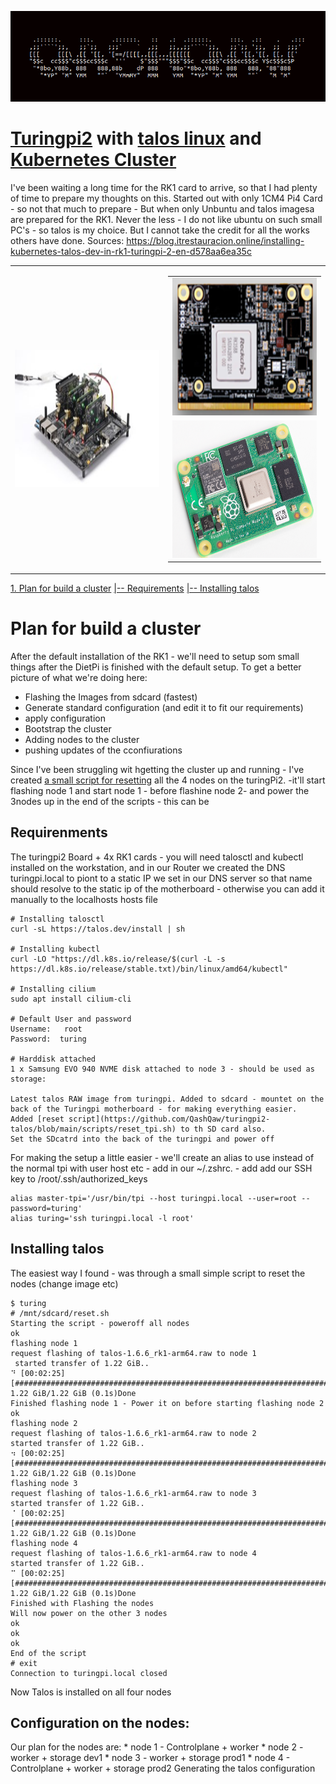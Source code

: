 ﻿![QashQaw](docs/images/qashqaw.png)

# [Turingpi2](https://turingpi.com/product/turing-pi-2/) with [talos linux](https://www.talos.dev/) and [Kubernetes Cluster](https://kubernetes.io/)

I've been waiting a long time for the RK1 card to arrive, so that I had plenty of time to prepare my thoughts on this.
Started out with only 1CM4 Pi4 Card - so not that much to prepare - But when only Unbuntu and talos imagesa are prepared for the RK1. Never the less - I do not like ubuntu on such small PC's - so talos is my choice. But I cannot take the credit for all the works others have done. 
Sources: 
    https://blog.itrestauracion.online/installing-kubernetes-talos-dev-in-rk1-turingpi-2-en-d578aa6ea35c
    
<table>
    <tr>
        <td>
           <img src="docs/images/turingpi-board.jpg" width="392px" height="220px" alt="TuringPi-v2.4" />
        </td>
        <td>
            <table>
                <tr>
                    <td><img src="docs/images/RockChip.png" width="392px" height="220px" alt="Rockchip RK2588"></td>
                </tr>
                <tr>
                    <td><img src="docs/images/CM4.png" width="392px" height="220px" alt="RaspberryPi CM04"></td>
                </tr>
            </table>
        </td>
    </tr>
</table>    

[1. Plan for build a cluster](https://github.com/QashQaw/turingpi2-talos#plan-for-build-a-cluster)
[|-- Requirements](https://github.com/QashQaw/turingpi2-talos#requirenments)
[|-- Installing talos](https://github.com/QashQaw/turingpi2-talos#installing-talos)


# Plan for build a cluster 
After the default installation of the RK1 - we'll need to setup som small things after the DietPi is finished with the default setup. To get a better picture of what we're doing here: 
  * Flashing the Images from sdcard (fastest)
  * Generate standard configuration (and edit it to fit our requirements)
  * apply configuration 
  * Bootstrap the cluster
  * Adding nodes to the cluster
  * pushing updates of the cconfiurations

Since I've been struggling wit hgetting the cluster up and running - I've created [a small script for resetting](testing) all the 4 nodes on the turingPi2. -it'll start flashing node 1 and start node 1 - before flashine node 2- and power the 3nodes up in the end of the scripts - this can be 

## Requirenments
The turingpi2 Board + 4x RK1 cards - you will need talosctl and kubectl installed on the workstation, and in our Router we created the DNS turingpi.local to piont to a static IP we set in our DNS server so that name should resolve to the static ip of the motherboard - otherwise you can add it manually to the localhosts hosts file

    # Installing talosctl
    curl -sL https://talos.dev/install | sh

    # Installing kubectl 
    curl -LO "https://dl.k8s.io/release/$(curl -L -s https://dl.k8s.io/release/stable.txt)/bin/linux/amd64/kubectl" 

    # Installing cilium
    sudo apt install cilium-cli

    # Default User and password 
    Username:   root
    Password:  turing

    # Harddisk attached
    1 x Samsung EVO 940 NVME disk attached to node 3 - should be used as storage: 

    Latest talos RAW image from turingpi. Added to sdcard - mountet on the back of the Turingpi motherboard - for making everything easier.
    Added [reset script](https://github.com/QashQaw/turingpi2-talos/blob/main/scripts/reset_tpi.sh) to th SD card also.
    Set the SDcatrd into the back of the turingpi and power off

For making the setup a little easier - we'll create an alias to use instead of the normal tpi with user host etc - add in our ~/.zshrc. - add add our SSH key to /root/.ssh/authorized_keys

    alias master-tpi='/usr/bin/tpi --host turingpi.local --user=root --password=turing'
    alias turing='ssh turingpi.local -l root' 

## Installing talos
The easiest way I found - was through a small simple script to reset the nodes (change image etc) 

    $ turing
    # /mnt/sdcard/reset.sh 
    Starting the script - poweroff all nodes
    ok
    flashing node 1
    request flashing of talos-1.6.6_rk1-arm64.raw to node 1
     started transfer of 1.22 GiB..
    ⠙ [00:02:25] [###########################################################################>] 1.22 GiB/1.22 GiB (0.1s)Done
    Finished flashing node 1 - Power it on before starting flashing node 2 
    ok
    flashing node 2
    request flashing of talos-1.6.6_rk1-arm64.raw to node 2
    started transfer of 1.22 GiB..
    ⠲ [00:02:25] [#############################################################################>] 1.22 GiB/1.22 GiB (0.1s)Done
    flashing node 3
    request flashing of talos-1.6.6_rk1-arm64.raw to node 3
    started transfer of 1.22 GiB..
    ⠈ [00:02:25] [#############################################################################>] 1.22 GiB/1.22 GiB (0.1s)Done
    flashing node 4
    request flashing of talos-1.6.6_rk1-arm64.raw to node 4
    started transfer of 1.22 GiB..
    ⠉ [00:02:25] [#############################################################################>] 1.22 GiB/1.22 GiB (0.1s)Done
    Finished with Flashing the nodes
    Will now power on the other 3 nodes
    ok
    ok
    ok
    End of the script 
    # exit 
    Connection to turingpi.local closed

Now Talos is installed on all four nodes 

## Configuration on the nodes: 
Our plan for the nodes are: 
    * node 1 - Controlplane + worker
    * node 2 - worker + storage dev1
    * node 3 - worker + storage prod1
    * node 4 - Controlplane + worker + storage prod2 
Generating the talos configuration 
